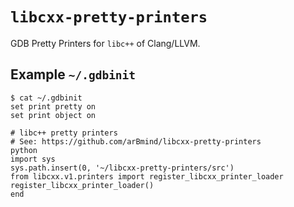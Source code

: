 # `libcxx-pretty-printers`

GDB Pretty Printers for `libc++` of Clang/LLVM.

## Example `~/.gdbinit`

```shell
$ cat ~/.gdbinit
set print pretty on
set print object on

# libc++ pretty printers
# See: https://github.com/arBmind/libcxx-pretty-printers
python
import sys
sys.path.insert(0, '~/libcxx-pretty-printers/src')
from libcxx.v1.printers import register_libcxx_printer_loader
register_libcxx_printer_loader()
end
```
